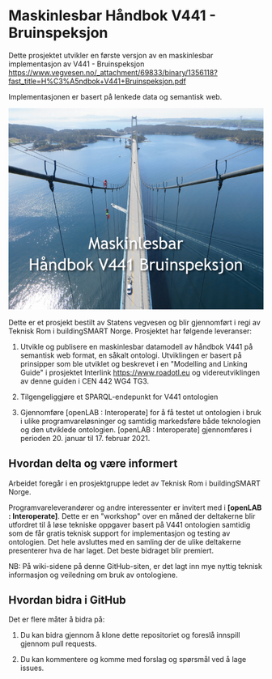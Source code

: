 # Maskinlesbar Håndbok V441 - Bruinspeksjon
Dette prosjektet utvikler en første versjon av en maskinlesbar implementasjon av V441 - Bruinspeksjon https://www.vegvesen.no/_attachment/69833/binary/1356118?fast_title=H%C3%A5ndbok+V441+Bruinspeksjon.pdf

Implementasjonen er basert på lenkede data og semantisk web.

![V441 Bruinspeksjon](https://github.com/buildingsmart-norway/maskinlesbar_V441/blob/master/700_bilder/Handbook_V441.png)

Dette er et prosjekt bestilt av Statens vegvesen og blir gjennomført i regi av Teknisk Rom i buildingSMART Norge.
Prosjektet har følgende leveranser:

1) Utvikle og publisere en maskinlesbar datamodell av håndbok V441 på semantisk web format, en såkalt ontologi.
Utviklingen er basert på prinsipper som ble utviklet og beskrevet i en "Modelling and Linking Guide" i prosjektet Interlink https://www.roadotl.eu og videreutviklingen av denne guiden i CEN 442 WG4 TG3.  

2) Tilgengeliggjøre et SPARQL-endepunkt for V441 ontologien

3) Gjennomføre [openLAB : Interoperate] for å få testet ut ontologien i bruk i ulike programvareløsninger og samtidig markedsføre både teknologien og den utviklede ontologien. 
[openLAB : Interoperate] gjennomføres i perioden 20. januar til 17. februar 2021.


## Hvordan delta og være informert
Arbeidet foregår i en prosjektgruppe ledet av Teknisk Rom i buildingSMART Norge.

Programvareleverandører og andre interessenter er invitert med i **[openLAB : Interoperate]**. Dette er en "workshop" over en måned der deltakerne blir utfordret til å løse tekniske oppgaver basert på V441 ontologien samtidig som de får gratis teknisk support for implementasjon og testing av ontologien. Det hele avsluttes med en samling der de ulike deltakerne presenterer hva de har laget. Det beste bidraget blir premiert.

NB: På wiki-sidene på denne GitHub-siten, er det lagt inn mye nyttig teknisk informasjon og veiledning om bruk av ontologiene.


## Hvordan bidra i GitHub
Det er flere måter å bidra på:

1) Du kan bidra gjennom å klone dette repositoriet og foreslå innspill gjennom pull requests. 

2) Du kan kommentere og komme med forslag og spørsmål ved å lage issues.


